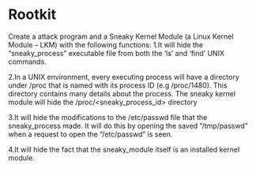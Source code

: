 # Rootkit
Create a attack program and a Sneaky Kernel Module (a Linux Kernel Module – LKM) with the following functions:
1.It will hide the “sneaky_process” executable file from both the ‘ls’ and ‘find’ UNIX commands.

2.In a UNIX environment, every executing process will have a directory under /proc that is named with its process ID (e.g /proc/1480). This directory contains many details about the process. The sneaky kernel module will hide the /proc/<sneaky_process_id> directory

3.It will hide the modifications to the /etc/passwd file that the sneaky_process made. It will
do this by opening the saved “/tmp/passwd” when a request to open the “/etc/passwd” is seen.

4.It will hide the fact that the sneaky_module itself is an installed kernel module. 

